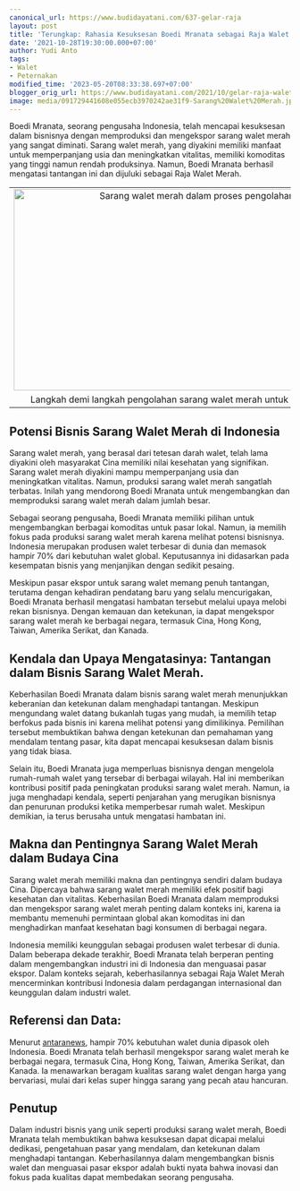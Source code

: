 ```yaml
---
canonical_url: https://www.budidayatani.com/637-gelar-raja
layout: post
title: 'Terungkap: Rahasia Kesuksesan Boedi Mranata sebagai Raja Walet Merah'
date: '2021-10-28T19:30:00.000+07:00'
author: Yudi Anto
tags:
- Walet
- Peternakan
modified_time: '2023-05-20T08:33:38.697+07:00'
blogger_orig_url: https://www.budidayatani.com/2021/10/gelar-raja-walet-merah-bagi-boedi.html
image: media/091729441608e055ecb3970242ae31f9-Sarang%20Walet%20Merah.jpg
---
```

<p>Boedi Mranata, seorang pengusaha Indonesia, telah mencapai kesuksesan dalam bisnisnya dengan memproduksi dan mengekspor sarang walet merah yang sangat diminati. Sarang walet merah, yang diyakini memiliki manfaat untuk memperpanjang usia dan meningkatkan vitalitas, memiliki komoditas yang tinggi namun rendah produksinya. Namun, Boedi Mranata berhasil mengatasi tantangan ini dan dijuluki sebagai Raja Walet Merah.</p><table align="center" cellpadding="0" cellspacing="0" class="tr-caption-container" style="margin-left: auto; margin-right: auto;"><tbody><tr><td style="text-align: center;"><a href="https://blogger.googleusercontent.com/img/b/R29vZ2xl/AVvXsEjH-wY54d6Q_U3u1NHrMoP_gm3FEFaL9E0z9HB96pmcBGTGofna4xOlW8dcQWhOjxm-Mu75w_M1ucK2c5-3hCPZXYZ2uHvQ9IJ37GndO8PsF-WodSFAXSH8XfPAUwTpYIoc2XijkhwIgCUPNpKEs4LxKizJbtqPsNB5bqSAChEpWSUL8r2DiHxDIQx5Ag/s2133/Sarang%20Walet%20Merah.jpg" imageanchor="1" style="margin-left: auto; margin-right: auto;"><img alt="Sarang walet merah dalam proses pengolahan" border="0" data-original-height="1200" data-original-width="2133" height="360" src="https://blogger.googleusercontent.com/img/b/R29vZ2xl/AVvXsEjH-wY54d6Q_U3u1NHrMoP_gm3FEFaL9E0z9HB96pmcBGTGofna4xOlW8dcQWhOjxm-Mu75w_M1ucK2c5-3hCPZXYZ2uHvQ9IJ37GndO8PsF-WodSFAXSH8XfPAUwTpYIoc2XijkhwIgCUPNpKEs4LxKizJbtqPsNB5bqSAChEpWSUL8r2DiHxDIQx5Ag/w640-h360/Sarang%20Walet%20Merah.jpg" title="Proses Pengolahan Sarang Walet Merah" width="640" /></a></td></tr><tr><td class="tr-caption" style="text-align: center;">Langkah demi langkah pengolahan sarang walet merah untuk kualitas terbaik</td></tr></tbody></table><h2>Potensi Bisnis Sarang Walet Merah di Indonesia</h2><p>Sarang walet merah, yang berasal dari tetesan darah walet, telah lama diyakini oleh masyarakat Cina memiliki nilai kesehatan yang signifikan. Sarang walet merah diyakini mampu memperpanjang usia dan meningkatkan vitalitas. Namun, produksi sarang walet merah sangatlah terbatas. Inilah yang mendorong Boedi Mranata untuk mengembangkan dan memproduksi sarang walet merah dalam jumlah besar.</p><p>Sebagai seorang pengusaha, Boedi Mranata memiliki pilihan untuk mengembangkan berbagai komoditas untuk pasar lokal. Namun, ia memilih fokus pada produksi sarang walet merah karena melihat potensi bisnisnya. Indonesia merupakan produsen walet terbesar di dunia dan memasok hampir 70% dari kebutuhan walet global. Keputusannya ini didasarkan pada kesempatan bisnis yang menjanjikan dengan sedikit pesaing.</p><p>Meskipun pasar ekspor untuk sarang walet memang penuh tantangan, terutama dengan kehadiran pendatang baru yang selalu mencurigakan, Boedi Mranata berhasil mengatasi hambatan tersebut melalui upaya melobi rekan bisnisnya. Dengan kemauan dan ketekunan, ia dapat mengekspor sarang walet merah ke berbagai negara, termasuk Cina, Hong Kong, Taiwan, Amerika Serikat, dan Kanada.</p><h2>Kendala dan Upaya Mengatasinya: Tantangan dalam Bisnis Sarang Walet Merah.</h2><p>Keberhasilan Boedi Mranata dalam bisnis sarang walet merah menunjukkan keberanian dan ketekunan dalam menghadapi tantangan. Meskipun mengundang walet datang bukanlah tugas yang mudah, ia memilih tetap berfokus pada bisnis ini karena melihat potensi yang dimilikinya. Pemilihan tersebut membuktikan bahwa dengan ketekunan dan pemahaman yang mendalam tentang pasar, kita dapat mencapai kesuksesan dalam bisnis yang tidak biasa.</p><p>Selain itu, Boedi Mranata juga memperluas bisnisnya dengan mengelola rumah-rumah walet yang tersebar di berbagai wilayah. Hal ini memberikan kontribusi positif pada peningkatan produksi sarang walet merah. Namun, ia juga menghadapi kendala, seperti penjarahan yang merugikan bisnisnya dan penurunan produksi ketika memperbesar rumah walet. Meskipun demikian, ia terus berusaha untuk mengatasi hambatan ini.</p><h2>Makna dan Pentingnya Sarang Walet Merah dalam Budaya Cina</h2><p>Sarang walet merah memiliki makna dan pentingnya sendiri dalam budaya Cina. Dipercaya bahwa sarang walet merah memiliki efek positif bagi kesehatan dan vitalitas. Keberhasilan Boedi Mranata dalam memproduksi dan mengekspor sarang walet merah penting dalam konteks ini, karena ia membantu memenuhi permintaan global akan komoditas ini dan menghadirkan manfaat kesehatan bagi konsumen di berbagai negara.</p><p>Indonesia memiliki keunggulan sebagai produsen walet terbesar di dunia. Dalam beberapa dekade terakhir, Boedi Mranata telah berperan penting dalam mengembangkan industri ini di Indonesia dan menguasai pasar ekspor. Dalam konteks sejarah, keberhasilannya sebagai Raja Walet Merah mencerminkan kontribusi Indonesia dalam perdagangan internasional dan keunggulan dalam industri walet.</p><h2>Referensi dan Data:</h2><p>Menurut <a href="https://www.antaranews.com/berita/2525157/indonesia-pasok-hampir-70-persen-kebutuhan-sarang-walet-china" rel="nofollow">antaranews</a>, hampir 70% kebutuhan walet dunia dipasok oleh Indonesia. Boedi Mranata telah berhasil mengekspor sarang walet merah ke berbagai negara, termasuk Cina, Hong Kong, Taiwan, Amerika Serikat, dan Kanada. Ia menawarkan beragam kualitas sarang walet dengan harga yang bervariasi, mulai dari kelas super hingga sarang yang pecah atau hancuran.</p><h2>Penutup</h2><p>Dalam industri bisnis yang unik seperti produksi sarang walet merah, Boedi Mranata telah membuktikan bahwa kesuksesan dapat dicapai melalui dedikasi, pengetahuan pasar yang mendalam, dan ketekunan dalam menghadapi tantangan. Keberhasilannya dalam mengembangkan bisnis walet dan menguasai pasar ekspor adalah bukti nyata bahwa inovasi dan fokus pada kualitas dapat membedakan seorang pengusaha.</p>